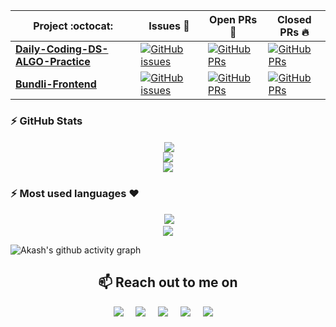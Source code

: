  
|      Project :octocat:   |     Issues :bug:   | Open PRs :bell:  | Closed PRs :fire:  |
|-------------|-------------------|---|---|
| [**Daily-Coding-DS-ALGO-Practice**](https://github.com/Ayush7614/Daily-Coding-DS-ALGO-Practice) | [![GitHub issues](https://img.shields.io/github/issues/Ayush7614/Daily-Coding-DS-ALGO-Practice?color=green&logo=github&style=flat)](https://github.com/Ayush7614/Daily-Coding-DS-ALGO-Practice/issues) | [![GitHub PRs](https://img.shields.io/github/issues-pr/Ayush7614/Daily-Coding-DS-ALGO-Practice?style=flat&logo=github)](https://github.com/Ayush7614/Daily-Coding-DS-ALGO-Practice/pulls)  | [![GitHub PRs](https://img.shields.io/github/issues-pr-closed/Ayush7614/Daily-Coding-DS-ALGO-Practice?style=flat&color=critical&logo=github)](https://github.com/Ayush7614/Daily-Coding-DS-ALGO-Practice/pulls?q=is%3Apr+is%3Aclosed)  |
| [**Bundli-Frontend**](https://github.com/Ayush7614/Bundli-Frontend/) | [![GitHub issues](https://img.shields.io/github/issues/Ayush7614/Bundli-Frontend?color=green&logo=github&style=flat)](https://github.com/Ayush7614/Bundli-Frontendd3/issues) | [![GitHub PRs](https://img.shields.io/github/issues-pr/Ayush7614/Bundli-Frontend?style=flat&logo=github)](https://github.com/Ayush7614/Bundli-Frontend/pulls)  | [![GitHub PRs](https://img.shields.io/github/issues-pr-closed/Ayush7614/Bundli-Frontend?style=flat&color=critical&logo=github)](https://github.com/Ayush7614/Bundli-Frontend/pulls?q=is%3Apr+is%3Aclosed)   |

### :zap: GitHub Stats

<p align="center">&nbsp;<img align="center" src="https://github-readme-stats.vercel.app/api?username=AkashSingh3031&show_icons=true&hide_border=true&show_owner=true&title_color=FFFF00&theme=dark&custom_title=नमस्ते 🙏 Programmers! &layout=compact" /><br>
<img align="center" src="https://github-readme-streak-stats.herokuapp.com/?user=AkashSingh3031&theme=radical&custom_title=streak-stats&hide_border=true&layout=compact" /><br>
<img align="center" src="https://github-profile-summary-cards.vercel.app/api/cards/profile-details?username=AkashSingh3031&theme=dracula" />
</p>

### :zap: Most used languages ❤️

<p align="center">&nbsp;<img src= "https://github-readme-stats.vercel.app/api/top-langs/?username=AkashSingh3031&layout=compact&hide=html&theme=dracula&hide_border=true"><br>
<a href="https://github.com/ryo-ma/github-profile-trophy" target="_blank">
    <img src= "https://github-profile-summary-cards.vercel.app/api/cards/repos-per-language?username=AkashSingh3031&theme=dracula" alt=""><br>
    <img src= "https://github-profile-summary-cards.vercel.app/api/cards/most-commit-language?username=AkashSingh3031&theme=dracula">
</a>
</p>
    


![Akash's github activity graph](https://activity-graph.herokuapp.com/graph?username=AkashSingh3031&theme=dracula&layout=compact&title_color=FF69B4&hide_border=true&area=true)


 



<h2 align="center">📫 Reach out to me on</h2>
<p align="center">
  <a target="_blank"href="https://www.linkedin.com/in/ayush-kumar-%F0%9F%87%AE%F0%9F%87%B3-984443191/"><img src="https://img.shields.io/badge/linkedin-%230077B5.svg?&style=for-the-badge&logo=linkedin&logoColor=white" /></a>&nbsp;&nbsp;&nbsp;&nbsp;
  <a target="_blank"href="https://twitter.com/AyushKu38757918"><img src="https://img.shields.io/badge/twitter-%231DA1F2.svg?&style=for-the-badge&logo=twitter&logoColor=white" /></a>&nbsp;&nbsp;&nbsp;&nbsp;
  <a href="mailto:ayushknj3@gmail.com?subject=Hello%20Harsh,%20From%20Github"><img src="https://img.shields.io/badge/gmail-%23D14836.svg?&style=for-the-badge&logo=gmail&logoColor=white" /></a>&nbsp;&nbsp;&nbsp;&nbsp;
  <a href="https://www.instagram.com/ayush_msdian/"><img src="https://img.shields.io/badge/instagram-%23D14836.svg?&style=for-the-badge&logo=instagram&logoColor=pink" /></a>&nbsp;&nbsp;&nbsp;&nbsp;
  <a href="https://Ayush7614.hashnode.dev/"><img src="https://img.shields.io/badge/hashnode-%27D1203.svg?&style=for-the-badge&logo=hashnode&logoColor=blue" /></a>&nbsp;&nbsp;&nbsp;&nbsp;
</p>



